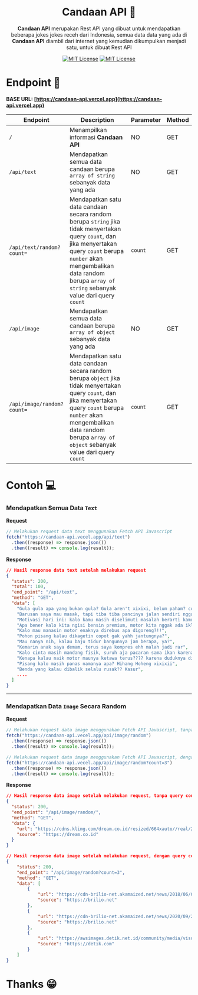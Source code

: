 <div align="center">

# Candaan API 🤣

**Candaan API** merupakan Rest API yang dibuat untuk mendapatkan beberapa jokes jokes receh dari Indonesia, semua data data yang ada di **Candaan API** diambil dari internet yang kemudian dikumpulkan menjadi satu, untuk dibuat Rest API

[![MIT License](https://img.shields.io/github/license/ardhptr21/candaan-api)](https://github.com/tterb/atomic-design-ui/blob/master/LICENSEs)
[![MIT License](https://img.shields.io/badge/author-ardhptr21-blue)](https://github.com/ardhptr21/)

</div>

# Endpoint 🔗

**BASE URL: [https://candaan-api.vercel.app](https://candaan-api.vercel.app)**

| Endpoint                   | Description                                                                                                                                                                                                                                    | Parameter | Method |
| -------------------------- | ---------------------------------------------------------------------------------------------------------------------------------------------------------------------------------------------------------------------------------------------- | --------- | ------ |
| `/`                        | Menampilkan informasi **Candaan API**                                                                                                                                                                                                          | NO        | GET    |
| `/api/text`                | Mendapatkan semua data candaan berupa `array of string` sebanyak data yang ada                                                                                                                                                                 | NO        | GET    |
| `/api/text/random?count=`  | Mendapatkan satu data candaan secara random berupa `string` jika tidak menyertakan query `count`, dan jika menyertakan query `count` berupa `number` akan mengembalikan data random berupa `array of string` sebanyak value dari query `count` | `count`   | GET    |
| `/api/image`               | Mendapatkan semua data candaan berupa `array of object` sebanyak data yang ada                                                                                                                                                                 | NO        | GET    |
| `/api/image/random?count=` | Mendapatkan satu data candaan secara random berupa `object` jika tidak menyertakan query `count`, dan jika menyertakan query `count` berupa `number` akan mengembalikan data random berupa `array of object` sebanyak value dari query `count` | `count`   | GET    |

# Contoh 💻

### **Mendapatkan Semua Data `Text`**

**Request**

```javascript
// Melakukan request data text menggunakan Fetch API Javascript
fetch("https://candaan-api.vecel.app/api/text")
  .then((response) => response.json())
  .then((result) => console.log(result));
```

**Response**

```json
// Hasil response data text setelah melakukan request
{
  "status": 200,
  "total": 100,
  "end_point": "/api/text",
  "method": "GET",
  "data": [
    "Gula gula apa yang bukan gula? Gula aren't xixixi, belum paham? coba google translate dulu aokwoakwoak",
    "Barusan saya mau masak, tapi tiba tiba pancinya jalan sendiri nggak tau ke mana, ehh ternyata itu Panci Petualang..... Panji Petualang maksudnya hehehe",
    "Motivasi hari ini: kalo kamu masih diselimuti masalah berarti kamu manusia, karena kalo kamu diselimuti wijen berarti onde-onde",
    "Apa bener kalo kita ngisi bensin premium, motor kita nggak ada iklannya? wkwkwkkw",
    "Kalo mau manasin motor enaknya direbus apa digoreng?!!",
    "Pohon pisang kalau dikagetin copot gak yahh jantungnya?",
    "Mau nanya nih, kalau baju tidur bangunnya jam berapa, ya?",
    "Kemarin anak saya demam, terus saya kompres ehh malah jadi rar",
    "Kalo cinta masih mandang fisik, suruh aja pacaran sama ikan karena ikan banyak fisiknya huhuhuhu",
    "Kenapa kalau naik motor maunya ketawa terus???? karena duduknya diatas jokes",
    "Pisang kalo masih panas namanya apa? Hihang Hoheng xixixii",
    "Benda yang kalau dibalik selalu rusak?? Kasur",
    ....
  ]
}
```

---

### Mendapatkan Data `Image` Secara Random

**Request**

```javascript
// Melakukan request data image menggunakan Fetch API Javascript, tanpa parameter query count
fetch("https://candaan-api.vecel.app/api/image/random")
  .then((response) => response.json())
  .then((result) => console.log(result));

// Melakukan request data image menggunakan Fetch API Javascript, dengan parameter query count
fetch("https://candaan-api.vecel.app/api/image/random?count=3")
  .then((response) => response.json())
  .then((result) => console.log(result));
```

**Response**

```json
// Hasil response data image setelah melakukan request, tanpa query count
{
  "status": 200,
  "end_point": "/api/image/random/",
  "method": "GET",
  "data": {
    "url": "https://cdns.klimg.com/dream.co.id/resized/664xauto//real/2020/06/17/554361/meme-lucu.jpg",
    "source": "https://dream.co.id"
  }
}

// Hasil response data image setelah melakukan request, dengan query count
{
    "status": 200,
    "end_point": "/api/image/random?count=3",
    "method": "GET",
    "data": [
        {
            "url": "https://cdn-brilio-net.akamaized.net/news/2018/06/02/143598/783255-jokes-anak-sd-ngeselin.jpg",
            "source": "https://brilio.net"
        },
        {
            "url": "https://cdn-brilio-net.akamaized.net/news/2020/09/29/192813/1320634-jokes-bapak-di-whatsapp.jpg",
            "source": "https://brilio.net"
        },
        {
            "url": "https://awsimages.detik.net.id/community/media/visual/2020/01/23/c83d8b90-916a-42f1-947d-42bf59a969af.jpeg?a=1",
            "source": "https://detik.com"
        }
    ]
}
```

# Thanks 😁
